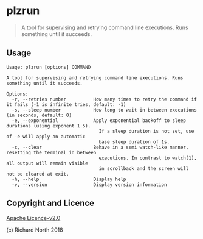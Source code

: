 # plzrun

> A tool for supervising and retrying command line executions. Runs something until it succeeds.

## Usage

```
Usage: plzrun [options] COMMAND

A tool for supervising and retrying command line executions. Runs something until it succeeds.

Options:
  -r, --retries number          How many times to retry the command if it fails (-1 is infinite tries, default: -1)
  -s, --sleep number            How long to wait in between executions (in seconds, default: 0)
  -e, --exponential             Apply exponential backoff to sleep durations (using exponent 1.5). 
                                  If a sleep duration is not set, use of -e will apply an automatic 
                                  base sleep duration of 1s.
  -c, --clear                   Behave in a semi watch-like manner, resetting the terminal in between 
                                  executions. In contrast to watch(1), all output will remain visible 
                                  in scrollback and the screen will not be cleared at exit.
  -h, --help                    Display help
  -v, --version                 Display version information
```

## Copyright and Licence

[Apache Licence-v2.0](https://www.apache.org/licenses/LICENSE-2.0)

(c) Richard North 2018
